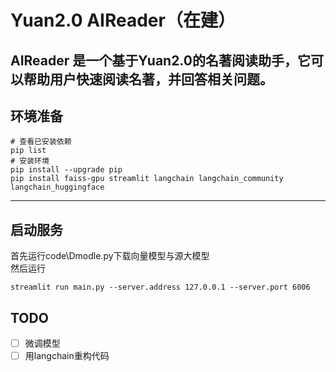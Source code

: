 # Yuan2.0 AIReader（在建）
AIReader 是一个基于Yuan2.0的名著阅读助手，它可以帮助用户快速阅读名著，并回答相关问题。
---
## 环境准备
```Shell
# 查看已安装依赖
pip list
# 安装环境
pip install --upgrade pip
pip install faiss-gpu streamlit langchain langchain_community langchain_huggingface
```
---

## 启动服务
首先运行code\Dmodle.py下载向量模型与源大模型  
然后运行
```Shell
streamlit run main.py --server.address 127.0.0.1 --server.port 6006
```
## TODO
- [ ] 微调模型
- [ ] 用langchain重构代码